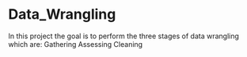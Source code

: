 # Data_Wrangling
In this project the goal is to perform the three stages of data wrangling which are:  Gathering Assessing Cleaning
